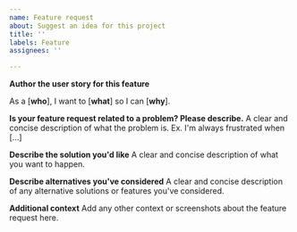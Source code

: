 ```yaml
---
name: Feature request
about: Suggest an idea for this project
title: ''
labels: Feature
assignees: ''

---
```

**Author the user story for this feature**

As a [**who**], I want to [**what**] so I can [**why**].

**Is your feature request related to a problem? Please describe.**
A clear and concise description of what the problem is. Ex. I'm always frustrated when [...]

**Describe the solution you'd like**
A clear and concise description of what you want to happen.

**Describe alternatives you've considered**
A clear and concise description of any alternative solutions or features you've considered.

**Additional context**
Add any other context or screenshots about the feature request here.
